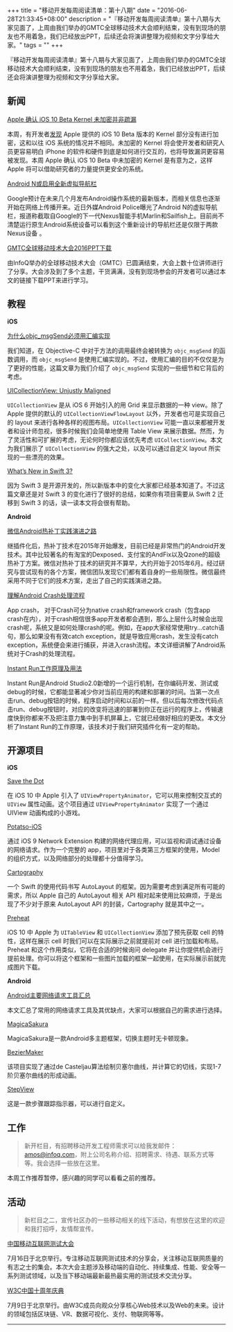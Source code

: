 +++
title = "移动开发每周阅读清单：第十八期"
date = "2016-06-28T21:33:45+08:00"
description = "『移动开发每周阅读清单』第十八期与大家见面了，上周由我们举办的GMTC全球移动技术大会顺利结束，没有到现场的朋友也不用着急，我们已经放出PPT，后续还会将演讲整理为视频和文字分享给大家。"
tags = ""
+++

『移动开发每周阅读清单』第十八期与大家见面了，上周由我们举办的GMTC全球移动技术大会顺利结束，没有到现场的朋友也不用着急，我们已经放出PPT，后续还会将演讲整理为视频和文字分享给大家。

## 新闻

[Apple 确认 iOS 10 Beta Kernel 未加密并非疏漏](http://www.macrumors.com/2016/06/22/apple-unencrypted-kernel-ios-10-intentional/)

本周，有开发者[发现](https://www.technologyreview.com/s/601748/apple-opens-up-iphone-code-in-what-could-be-savvy-strategy-or-security-screwup/) Apple 提供的 iOS 10 Beta 版本的 Kernel 部分没有进行加密，这和以往 iOS 系统的情况并不相同。未加密的 Kernel 将会使开发者和研究人员更容易明白 iPhone 的软件和硬件到底是如何进行交互的，也将导致漏洞更容易被发现。本周 Apple 确认 iOS 10 Beta 中未加密的 Kernel 是有意为之，这样 Apple 将可以借助研究者的力量提供更安全的系统。

[Android N或启用全新虚拟导航栏](http://www.cnbeta.com/articles/513873.htm)

Google预计在未来几个月发布Android操作系统的最新版本，而相关信息也逐渐开始在网络上传播开来。近日外媒Android Police曝光了Android N的虚拟导航栏，报道称截取自Google的下一代Nexus智能手机Marlin和Sailfish上。目前尚不清楚运行原生Android系统设备可以看到这个重新设计的导航栏还是仅限于两款Nexus设备 。

[GMTC全球移动技术大会2016PPT下载](http://ppt.geekbang.org/gmtc)

由InfoQ举办的全球移动技术大会（GMTC）已圆满结束，大会上数十位讲师进行了分享。大会涉及到了多个主题，干货满满，没有到现场参会的开发者可以通过本文的链接下载PPT来进行学习。

## 教程

**iOS**

[为什么objc_msgSend必须用汇编实现](http://tutuge.me/2016/06/19/translation-why-objcmsgsend-must-be-written-in-assembly/)

我们知道，在 Objective-C 中对于方法的调用最终会被转换为 `objc_msgSend` 的函数调用，而 `objc_msgSend` 是使用汇编实现的。不过，使用汇编的目的不仅仅是为了更好的性能，这篇文章为我们介绍了 `objc_msgSend` 实现的一些细节和它背后的考虑。

[UICollectionView: Unjustly Maligned](https://ashfurrow.com/blog/uicollectionview-unjustly-maligned/)

`UICollectionView` 是从 iOS 6 开始引入的用 Grid 来显示数据的一种 view。除了 Apple 提供的默认的 `UICollectionViewFlowLayout` 以外，开发者也可是实现自己的 layout 来进行各种各样的视图布局。`UICollectionView` 可能一直以来都被开发者和设计师忽视，很多时候我们会简单地使用 Table View 来展示数据。然而，为了灵活性和可扩展的考虑，无论何时你都应该优先考虑 `UICollectionView`。本文为我们展示了 `UICollectionView` 的强大之处，以及可以通过自定义 layout 所实现的一些漂亮的效果。

[What’s New in Swift 3?](https://www.raywenderlich.com/135655/whats-new-swift-3)

因为 Swift 3 是开源开发的，所以新版本中的变化大家都已经基本知道了。不过这篇文章还是对 Swift 3 的变化进行了很好的总结，如果你有项目需要从 Swift 2 迁移到 Swift 3 的话，读一读本文将会很有帮助。

**Android**

[微信Android热补丁实践演进之路](https://mp.weixin.qq.com/s?__biz=MzAwNDY1ODY2OQ==&mid=2649286306&idx=1&sn=d6b2865e033a99de60b2d4314c6e0a25&scene=0)

继插件化后，热补丁技术在2015年开始爆发，目前已经是非常热门的Android开发技术。其中比较著名的有淘宝的Dexposed、支付宝的AndFix以及Qzone的超级热补丁方案。微信对热补丁技术的研究并不算早，大约开始于2015年6月。经过研究与尝试现有的各个方案，微信团队发现它们都有着自身的一些局限性。微信最终采用不同于它们的技术方案，走出了自己的实践演进之路。

[理解Android Crash处理流程](http://gityuan.com/2016/06/24/app-crash/)

App crash， 对于Crash可分为native crash和framework crash（包含app crash在内），对于crash相信很多app开发者都会遇到，那么上层什么时候会出现crash呢，系统又是如何处理crash的呢。例如，在app大家经常使用try...catch语句，那么如果没有有效catch exception，就是导致应用crash，发生没有catch exception，系统便会来进行捕获，并进入crash流程。本文详细讲解了Android系统对于Crash的处理流程。

[Instant Run工作原理及用法](http://www.jianshu.com/p/2e23ba9ff14b)

Instant Run是Android Studio2.0新增的一个运行机制，在你编码开发、测试或debug的时候，它都能显著减少你对当前应用的构建和部署的时间。当第一次点击run、debug按钮的时候，程序启动时间和以前的一样。但以后每次修改代码点击run、debug按钮时，对应的改变将迅速的部署到你正在运行的程序上，传输速度快到你都来不及把注意力集中到手机屏幕上，它就已经做好相应的更改。本文分析了Instant Run的工作原理，该技术对于我们研究插件化有一定的帮助。

## 开源项目

**iOS**

[Save the Dot](https://github.com/JakeLin/SaveTheDot)

在 iOS 10 中 Apple 引入了 `UIViewPropertyAnimator`，它可以用来控制交互式的 `UIView` 属性动画。这个项目通过 `UIViewPropertyAnimator` 实现了一个通过 UIView 动画构成的小游戏。

[Potatso-iOS](https://github.com/icodesign/Potatso-iOS)

通过 iOS 9 Network Extension 构建的网络代理应用，可以监视和调试通过设备的网络请求。作为一个完整的 app，项目里对于各类第三方框架的使用，Model 的组织方式，以及网络部分的处理都十分值得学习。

[Cartography](https://github.com/robb/Cartography)

一个 Swift 的使用代码书写 AutoLayout 的框架。因为需要考虑到满足所有可能的需求，所以 Apple 自己的 AutoLayout 相关 API 相对起来使用比较麻烦，于是出现了不少对于原来 AutoLayout API 的封装，Cartography 就是其中之一。

[Preheat](https://github.com/kean/Preheat)

iOS 10 中 Apple 为 `UITableView` 和 `UICollectionView` 添加了预先获取 cell 的特性，这样在展示 cell 时我们可以在实际展示之前就提前对 cell 进行加载和布局。Preheat 和这个作用类似，它将在合适的时候询问 delegate 并让你提供机会进行提前处理。你可以将这个框架和一些图片加载的框架一起使用，在实际展示前就完成图片下载。

**Android**

[Android主要网络请求工具汇总](http://blog.androidone.io/?p=125)

本文汇总了常用的网络请求工具及其优缺点，大家可以根据自己的需求进行选择。

[MagicaSakura](https://github.com/Bilibili/MagicaSakura)

MagicaSakura是一款Android多主题框架，切换主题时无卡顿现象。

[BezierMaker](https://github.com/venshine/BezierMaker)

该项目实现了通过de Casteljau算法绘制贝塞尔曲线，并计算它的切线，实现1-7阶贝塞尔曲线的形成动画。

[StepView](https://github.com/baoyachi/StepView)

这是一款步骤跟踪指示器，可以进行自定义。




## 工作

> 新开栏目，有招聘移动开发工程师需求可以给我发邮件：amos@infoq.com，附上公司名称介绍、招聘需求、待遇、联系方式等等。我会选择一些放在这里。

本周工作推荐暂停，感兴趣的同学可以看看之前的推荐。

## 活动

> 新栏目之二，宣传社区办的一些移动相关的线下活动，有想放在这里的欢迎和我打招呼，友情帮宣传。

[中国移动互联网测试大会](http://www.bagevent.com/event/56573)

7月16日于北京举行。专注移动互联网测试技术的分享会，关注移动互联网质量的有志之士的集会。本次大会主题涉及移动端的自动化、持续集成、性能、安全等一系列测试领域，以及当下移动端最新最热最实用的测试技术交流分享。

[W3C中国十周年庆典](http://www.w3ctech.com/event/58)

7月9日于北京举行。由W3C成员向观众分享核心Web技术以及Web的未来。设计的领域包括区块链、VR、数据可视化、支付、物联网等等。

----

